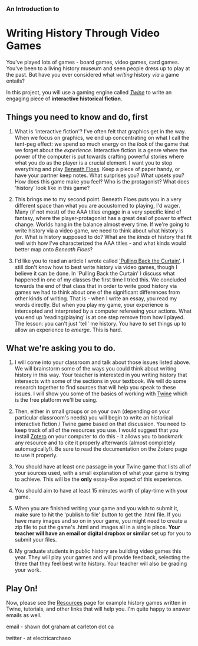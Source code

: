 ### An Introduction to 
# Writing History Through Video Games

You've played lots of games - board games, video games, card games. You've been to a living history museum and seen people dress up to play at the past. But have you ever considered what *writing* history *via* a game entails?

In this project, you will use a gaming engine called [*Twine*](http://twinery.org) to write an engaging piece of **interactive historical fiction**. 



## Things you need to know and do, first

1. What is 'interactive fiction'? I've often felt that graphics get in the way. When we focus on graphics, we end up concentrating on what I call the tent-peg effect: we spend so much energy on the *look* of the game that we forget about the *experience*. Interactive fiction is a genre where the power of the computer is put towards crafting powerful stories where what you do as the player is a crucial element. I want you to stop everything and play [Beneath Floes](http://www.bravemule.com/storage/beneath-floes/beneathfloes.html).  Keep a piece of paper handy, or have your partner keep notes. What surprises you? What upsets you? How does this game make you feel? Who is the protagonist? What does 'history' look like in this game?

2. This brings me to my second point. Beneath Floes puts you in a very different space than what you are accustomed to playing, I'd wager. Many (if not most) of the AAA titles engage in a very specific kind of fantasy, where the player-protagonist has a great deal of power to effect change. Worlds hang in the balance almost every time. If we're going to write history via a video game, we need to think about what history is *for*.  What is history supposed to do? What are the *kinds* of history that fit well with how I've characterized the AAA titles - and what kinds would better map onto *Beneath Floes*? 

3. I'd like you to read an article I wrote called ['Pulling Back the Curtain'](http://epress.trincoll.edu/webwriting/chapter/graham/). I still don't know how to best write history via video games, though I believe it can be done. In 'Pulling Back the Curtain' I discuss what happened in one of my classes the first time I tried this. We concluded towards the end of that class that in order to write good history via games we had to think about one of the significant differences from other kinds of writing. That is - when I write an essay, you read my words directly. But when you play my game, your experience is intercepted and interpreted by a computer refereeing your actions. What you end up 'reading/playing' is at one step remove from how I played. The lesson: you can't just 'tell' me history. You have to set things up to allow an experience to *emerge*. This is hard.


## What we're asking you to do.

1. I will come into your classroom and talk about those issues listed above. We will brainstorm some of the ways you could think about writing history in this way. Your teacher is interested in you writing history that intersects with some of the sections in your textbook. We will do some research together to find sources that will help you speak to these issues. I will show you some of the basics of working with [Twine](http://twinery.org) which is the free platform we'll be using. 
   
2. Then, either in small groups or on your own (depending on your particular classroom's needs) you will begin to write an historical interactive fiction / Twine game based on that discussion. You need to keep track of all of the resources you use. I would suggest that you install [Zotero](http://zotero.org) on your computer to do this - it allows you to bookmark any resource and to cite it properly afterwards (almost completely automagically!). Be sure to read the documentation on the Zotero page to use it properly.
   
3. You should have at least one passage in your Twine game that lists all of your sources used, with a small explanation of what your game is trying to achieve. This will be the **only** essay-like aspect of this experience.
   
4. You should aim to have at least 15 minutes worth of play-time with your game. 
   
5. When you are finished writing your game and you wish to submit it, make sure to hit the 'publish to file' button to get the .html file. If you have many images and so on in your game, you might need to create a zip file to put the game's .html and images all in a single place. **Your teacher will have an email or digital dropbox or similar** set up for you to submit your files. 
   
6. My graduate students in public history are building video games this year. They will play your games and will provide feedback, selecting the three that they feel best write history. Your teacher will also be grading your work.
   
## Play On!
   
Now, please see the [Resources](Resources.md) page for example history games written in Twine, tutorials, and other links that will help you. I'm quite happy to answer emails as well.
   
   email - shawn dot graham at carleton dot ca
   
   twitter - at electricarchaeo
   
